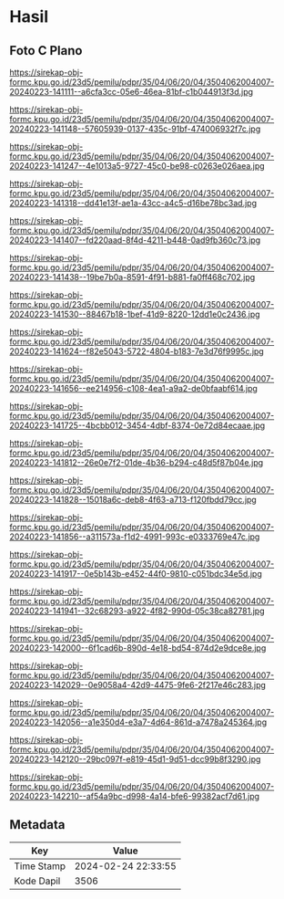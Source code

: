 # Hasil

## Foto C Plano

https://sirekap-obj-formc.kpu.go.id/23d5/pemilu/pdpr/35/04/06/20/04/3504062004007-20240223-141111--a6cfa3cc-05e6-46ea-81bf-c1b044913f3d.jpg

https://sirekap-obj-formc.kpu.go.id/23d5/pemilu/pdpr/35/04/06/20/04/3504062004007-20240223-141148--57605939-0137-435c-91bf-474006932f7c.jpg

https://sirekap-obj-formc.kpu.go.id/23d5/pemilu/pdpr/35/04/06/20/04/3504062004007-20240223-141247--4e1013a5-9727-45c0-be98-c0263e026aea.jpg

https://sirekap-obj-formc.kpu.go.id/23d5/pemilu/pdpr/35/04/06/20/04/3504062004007-20240223-141318--dd41e13f-ae1a-43cc-a4c5-d16be78bc3ad.jpg

https://sirekap-obj-formc.kpu.go.id/23d5/pemilu/pdpr/35/04/06/20/04/3504062004007-20240223-141407--fd220aad-8f4d-4211-b448-0ad9fb360c73.jpg

https://sirekap-obj-formc.kpu.go.id/23d5/pemilu/pdpr/35/04/06/20/04/3504062004007-20240223-141438--19be7b0a-8591-4f91-b881-fa0ff468c702.jpg

https://sirekap-obj-formc.kpu.go.id/23d5/pemilu/pdpr/35/04/06/20/04/3504062004007-20240223-141530--88467b18-1bef-41d9-8220-12dd1e0c2436.jpg

https://sirekap-obj-formc.kpu.go.id/23d5/pemilu/pdpr/35/04/06/20/04/3504062004007-20240223-141624--f82e5043-5722-4804-b183-7e3d76f9995c.jpg

https://sirekap-obj-formc.kpu.go.id/23d5/pemilu/pdpr/35/04/06/20/04/3504062004007-20240223-141656--ee214956-c108-4ea1-a9a2-de0bfaabf614.jpg

https://sirekap-obj-formc.kpu.go.id/23d5/pemilu/pdpr/35/04/06/20/04/3504062004007-20240223-141725--4bcbb012-3454-4dbf-8374-0e72d84ecaae.jpg

https://sirekap-obj-formc.kpu.go.id/23d5/pemilu/pdpr/35/04/06/20/04/3504062004007-20240223-141812--26e0e7f2-01de-4b36-b294-c48d5f87b04e.jpg

https://sirekap-obj-formc.kpu.go.id/23d5/pemilu/pdpr/35/04/06/20/04/3504062004007-20240223-141828--15018a6c-deb8-4f63-a713-f120fbdd79cc.jpg

https://sirekap-obj-formc.kpu.go.id/23d5/pemilu/pdpr/35/04/06/20/04/3504062004007-20240223-141856--a311573a-f1d2-4991-993c-e0333769e47c.jpg

https://sirekap-obj-formc.kpu.go.id/23d5/pemilu/pdpr/35/04/06/20/04/3504062004007-20240223-141917--0e5b143b-e452-44f0-9810-c051bdc34e5d.jpg

https://sirekap-obj-formc.kpu.go.id/23d5/pemilu/pdpr/35/04/06/20/04/3504062004007-20240223-141941--32c68293-a922-4f82-990d-05c38ca82781.jpg

https://sirekap-obj-formc.kpu.go.id/23d5/pemilu/pdpr/35/04/06/20/04/3504062004007-20240223-142000--6f1cad6b-890d-4e18-bd54-874d2e9dce8e.jpg

https://sirekap-obj-formc.kpu.go.id/23d5/pemilu/pdpr/35/04/06/20/04/3504062004007-20240223-142029--0e9058a4-42d9-4475-9fe6-2f217e46c283.jpg

https://sirekap-obj-formc.kpu.go.id/23d5/pemilu/pdpr/35/04/06/20/04/3504062004007-20240223-142056--a1e350d4-e3a7-4d64-861d-a7478a245364.jpg

https://sirekap-obj-formc.kpu.go.id/23d5/pemilu/pdpr/35/04/06/20/04/3504062004007-20240223-142120--29bc097f-e819-45d1-9d51-dcc99b8f3290.jpg

https://sirekap-obj-formc.kpu.go.id/23d5/pemilu/pdpr/35/04/06/20/04/3504062004007-20240223-142210--af54a9bc-d998-4a14-bfe6-99382acf7d61.jpg


## Metadata

| Key        | Value               |
| ---------- | ------------------- |
| Time Stamp | 2024-02-24 22:33:55 |
| Kode Dapil | 3506                |



